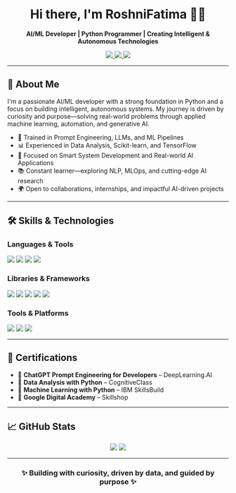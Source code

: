 <!-- README.md -->

<h1 align="center">Hi there, I'm RoshniFatima 🤖👋</h1>

<p align="center">
  <strong>AI/ML Developer | Python Programmer | Creating Intelligent & Autonomous Technologies</strong>
</p>

<p align="center">
  <a href="https://www.linkedin.com/in/fatima-roshini-siyad-8477292b3" target="_blank">
    <img src="https://img.shields.io/badge/LinkedIn-Connect-blue?style=for-the-badge&logo=linkedin&logoColor=white" />
  </a>
  <a href="mailto:rxzrosh@gamil.com" target="_blank">
    <img src="https://img.shields.io/badge/Email-Contact-D14836?style=for-the-badge&logo=gmail&logoColor=white" />
  </a>
  <a href="https://github.com/ROSHNIFATIMA" target="_blank">
    <img src="https://img.shields.io/badge/GitHub-Follow-181717?style=for-the-badge&logo=github&logoColor=white" />
  </a>
</p>

---

## 🚀 About Me

I'm a passionate AI/ML developer with a strong foundation in Python and a focus on building intelligent, autonomous systems. My journey is driven by curiosity and purpose—solving real-world problems through applied machine learning, automation, and generative AI.

- 🧠 Trained in Prompt Engineering, LLMs, and ML Pipelines  
- 📊 Experienced in Data Analysis, Scikit-learn, and TensorFlow  
- 🤖 Focused on Smart System Development and Real-world AI Applications  
- 📚 Constant learner—exploring NLP, MLOps, and cutting-edge AI research  
- 🌍 Open to collaborations, internships, and impactful AI-driven projects

---

## 🛠️ Skills & Technologies

### Languages & Tools
<p>
  <img src="https://img.shields.io/badge/Python-3776AB?style=for-the-badge&logo=python&logoColor=white"/>
  <img src="https://img.shields.io/badge/SQL-4479A1?style=for-the-badge&logo=postgresql&logoColor=white"/>
  <img src="https://img.shields.io/badge/GitHub-181717?style=for-the-badge&logo=github&logoColor=white"/>
  <img src="https://img.shields.io/badge/VS%20Code-007ACC?style=for-the-badge&logo=visual-studio-code&logoColor=white"/>
</p>

### Libraries & Frameworks
<p>
  <img src="https://img.shields.io/badge/TensorFlow-FF6F00?style=for-the-badge&logo=tensorflow&logoColor=white"/>
  <img src="https://img.shields.io/badge/Scikit--Learn-F7931E?style=for-the-badge&logo=scikit-learn&logoColor=white"/>
  <img src="https://img.shields.io/badge/Pandas-150458?style=for-the-badge&logo=pandas&logoColor=white"/>
  <img src="https://img.shields.io/badge/Numpy-013243?style=for-the-badge&logo=numpy&logoColor=white"/>
  <img src="https://img.shields.io/badge/Matplotlib-11557C?style=for-the-badge&logo=plotly&logoColor=white"/>
</p>

### Tools & Platforms
<p>
  <img src="https://img.shields.io/badge/Jupyter-F37626?style=for-the-badge&logo=jupyter&logoColor=white"/>
  <img src="https://img.shields.io/badge/Google%20Colab-F9AB00?style=for-the-badge&logo=googlecolab&logoColor=white"/>
  <img src="https://img.shields.io/badge/Figma-F24E1E?style=for-the-badge&logo=figma&logoColor=white"/>
</p>

---

## 📜 Certifications

- 🔹 **ChatGPT Prompt Engineering for Developers** – DeepLearning.AI  
- 🔹 **Data Analysis with Python** – CognitiveClass  
- 🔹 **Machine Learning with Python** – IBM SkillsBuild 
- 🔹 **Google Digital Academy** – Skillshop  

---

## 📈 GitHub Stats

<p align="center">
  <img src="https://github-readme-stats.vercel.app/api?username=ROSHNIFATIMA&show_icons=true&theme=tokyonight" />
  <img src="https://github-readme-streak-stats.herokuapp.com/?user=ROSHNIFATIMA&theme=tokyonight"/>
</p>

---

<h3 align="center">✨ Building with curiosity, driven by data, and guided by purpose ✨</h3>
